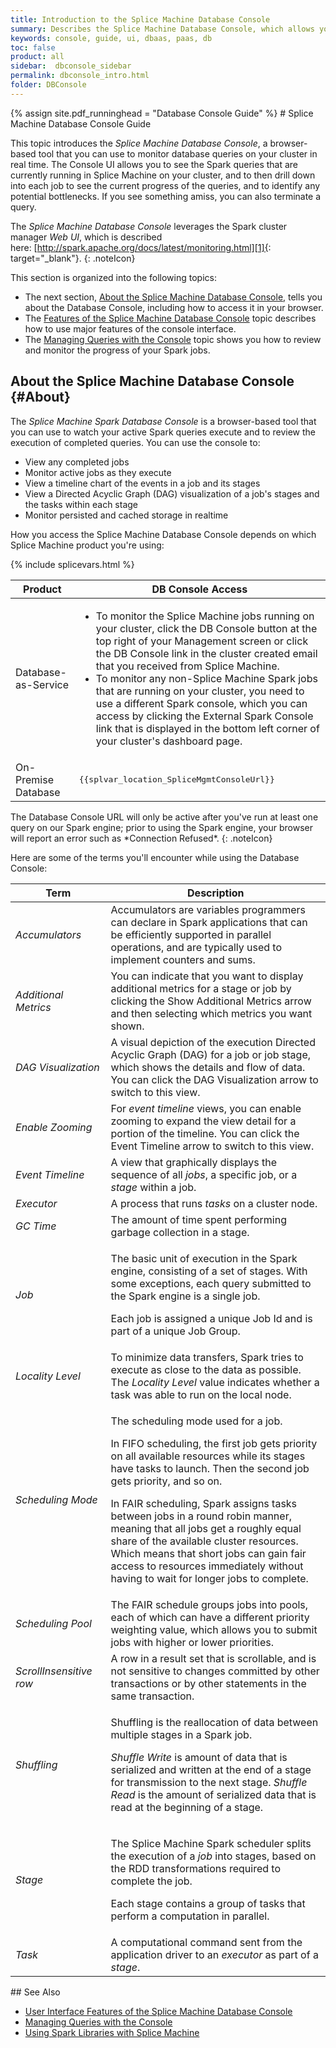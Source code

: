 ```yaml
---
title: Introduction to the Splice Machine Database Console
summary: Describes the Splice Machine Database Console, which allows you to monitor (and kill) queries on your cluster in real time.
keywords: console, guide, ui, dbaas, paas, db
toc: false
product: all
sidebar:  dbconsole_sidebar
permalink: dbconsole_intro.html
folder: DBConsole
---
```

<section>
<div class="TopicContent" data-swiftype-index="true" markdown="1">
{% assign site.pdf_runninghead = "Database Console Guide" %}
# Splice Machine Database Console Guide

This topic introduces the *Splice Machine Database Console*, a
browser-based tool that you can use to monitor database queries on your
cluster in real time. The Console UI allows you to see the Spark queries
that are currently running in Splice Machine on your cluster, and to
then drill down into each job to see the current progress of the
queries, and to identify any potential bottlenecks. If you see something
amiss, you can also terminate a query.

The *Splice Machine Database Console* leverages the Spark cluster
manager *Web UI*, which is described
here: [http://spark.apache.org/docs/latest/monitoring.html][1]{:
target="_blank"}.
{: .noteIcon}

This section is organized into the following topics:

* The next section, [About the Splice Machine Database Console](#About),
  tells you about the Database Console, including how to access it in
  your browser.
* The [Features of the Splice Machine Database
  Console](dbconsole_features.html) topic describes how to use major
  features of the console interface.
* The [Managing Queries with the Console](dbconsole_queries.html) topic
  shows you how to review and monitor the progress of your Spark jobs.

## About the Splice Machine Database Console   {#About}

The *Splice Machine Spark Database Console* is a browser-based tool that
you can use to watch your active Spark queries execute and to review the
execution of completed queries. You can use the console to:

* View any completed jobs
* Monitor active jobs as they execute
* View a timeline chart of the events in a job and its stages
* View a Directed Acyclic Graph (DAG) visualization of a job's stages
  and the tasks within each stage
* Monitor persisted and cached storage in realtime

How you access the Splice Machine Database Console depends on which
Splice Machine product you're using:

<table>
    <col />
    <col />
    <thead>
        <th>Product</th>
        <th>DB Console Access</th>
    </thead>
    <tbody>
        <tr>
            <td>Database-as-Service</td>
            <td>
                <ul>
                <li>To monitor the Splice Machine jobs running on your cluster, click the <span class="ConsoleLink">DB Console</span> button at the top right of your Management screen or click the DB Console link in the cluster created email that you received from Splice Machine.</li>
                <li>To monitor any non-Splice Machine Spark jobs that are running on your cluster, you need to use a different Spark console, which you can access by clicking the <span class="ConsoleLink">External Spark Console</span> link that is displayed in the bottom left corner of your cluster's dashboard page.</li>
                </ul>
            </td>
        </tr>
        <tr>
            <td>On-Premise Database</td>
{% include splicevars.html %}
            <td><div class="preWrapper"><pre class="AppCommand">{{splvar_location_SpliceMgmtConsoleUrl}}</pre></div></td>
        </tr>
    </tbody>
</table>
The Database Console URL will only be active after you've run at least
one query on our Spark engine; prior to using the Spark engine, your
browser will report an error such as *Connection Refused*.
{: .noteIcon}

Here are some of the terms you'll encounter while using the Database
Console:

<table summary="Spark Database Console terminology">
                <col />
                <col />
                <thead>
                    <tr>
                        <th>Term</th>
                        <th>Description</th>
                    </tr>
                </thead>
                <tbody>
                    <tr>
                        <td><em>Accumulators</em></td>
                        <td>Accumulators are variables programmers can declare in Spark applications that can be efficiently supported in parallel operations, and are typically used to implement counters and sums. </td>
                    </tr>
                    <tr>
                        <td><em>Additional Metrics</em></td>
                        <td>You can indicate that you want to display additional metrics for a stage or job by clicking the <span class="AppCommand">Show Additional Metrics</span> arrow and then selecting which metrics you want shown.</td>
                    </tr>
                    <tr>
                        <td><em>DAG Visualization</em></td>
                        <td>A visual depiction of the execution Directed Acyclic Graph (DAG) for a job or job stage, which shows the details and flow of data. You can click the <span class="AppCommand">DAG Visualization</span> arrow to switch to this view.</td>
                    </tr>
                    <tr>
                        <td><em>Enable Zooming</em></td>
                        <td>For <em>event timeline</em> views, you can enable zooming to expand the view detail for a portion of the timeline. You can click the <span class="AppCommand">Event Timeline</span> arrow to switch to this view.</td>
                    </tr>
                    <tr>
                        <td><em>Event Timeline</em></td>
                        <td>A view that graphically displays the sequence of all <em>jobs</em>, a specific job, or a <em>stage</em> within a job. </td>
                    </tr>
                    <tr>
                        <td><em>Executor</em></td>
                        <td>A process that runs <em>tasks</em> on a cluster node.</td>
                    </tr>
                    <tr>
                        <td><em>GC Time</em></td>
                        <td>The amount of time spent performing garbage collection in a stage.</td>
                    </tr>
                    <tr>
                        <td><em>Job</em></td>
                        <td>
                            <p class="noSpaceAbove">The basic unit of execution in the Spark engine, consisting of a set of stages. With some exceptions, each query submitted to the Spark engine is a single job.</p>
                            <p>Each job is assigned a unique Job Id and is part of a unique Job Group.</p>
                        </td>
                    </tr>
                    <tr>
                        <td><em>Locality Level</em></td>
                        <td>To minimize data transfers, Spark tries to execute as close to the data as possible. The <em>Locality Level</em> value indicates whether a task was able to run on the local node.</td>
                    </tr>
                    <tr>
                        <td><em>Scheduling Mode</em></td>
                        <td>
                            <p class="noSpaceAbove">The scheduling mode used for a job.</p>
                            <p>In FIFO scheduling, the first job gets priority on all available resources while its stages have tasks to launch. Then the second job gets priority, and so on.</p>
                            <p>In FAIR scheduling, Spark assigns tasks between jobs in a round robin manner, meaning that all jobs get a roughly equal share of the available cluster resources. Which means that short jobs can gain fair access to resources immediately without having to wait for longer jobs to complete.</p>
                        </td>
                    </tr>
                    <tr>
                        <td><em>Scheduling Pool</em></td>
                        <td>The FAIR schedule groups jobs into pools, each of which can have a different priority weighting value, which allows you to submit jobs with higher or lower priorities.</td>
                    </tr>
                    <tr>
                        <td><em>ScrollInsensitive row</em></td>
                        <td>A row in a result set that is scrollable, and is not sensitive to changes committed by other transactions or by other statements in the same transaction.</td>
                    </tr>
                    <tr>
                        <td><em>Shuffling</em></td>
                        <td>
                            <p class="noSpaceAbove">Shuffling is the reallocation of data between multiple stages in a Spark job.</p>
                            <p><em>Shuffle Write</em> is amount of data that is serialized and written at the end of a stage for transmission to the next stage. <em>Shuffle Read</em> is the amount of serialized data that is read at the beginning of a stage.</p>
                        </td>
                    </tr>
                    <tr>
                        <td><em>Stage</em></td>
                        <td>
                            <p class="noSpaceAbove">The Splice Machine Spark scheduler splits the execution of a <em>job</em> into stages, based on the RDD transformations required to complete the job.</p>
                            <p>Each stage contains a group of tasks that perform a computation in parallel. </p>
                        </td>
                    </tr>
                    <tr>
                        <td><em>Task</em></td>
                        <td>A computational command sent from the application driver to an <em>executor</em> as part of a <em>stage</em>.</td>
                    </tr>
                </tbody>
            </table>
## See Also

* [User Interface Features of the Splice Machine Database
  Console](dbconsole_features.html)
* [Managing Queries with the Console](dbconsole_queries.html)
* [Using Spark Libraries with Splice
  Machine](developers_fundamentals_sparklibs.html)

</div>
</section>



[1]: http://spark.apache.org/docs/latest/monitoring.html
